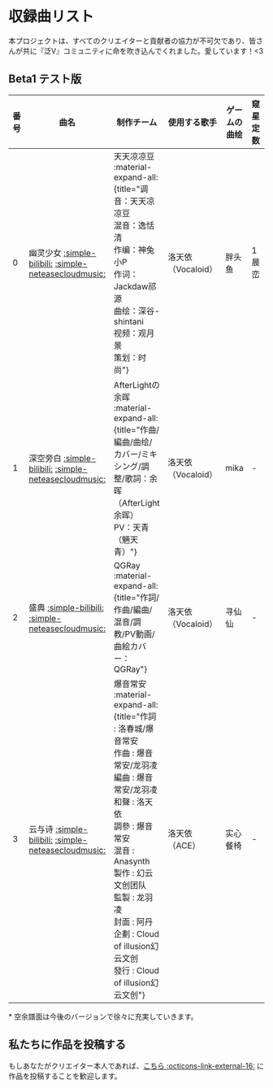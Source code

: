 # 収録曲リスト

本プロジェクトは、すべてのクリエイターと貢献者の協力が不可欠であり、皆さんが共に『泛V』コミュニティに命を吹き込んでくれました。愛しています！<3

<!--
曲目链接有缺失吗？请确认一下：
1. 目前暂时只收录哔哩哔哩与网易云音乐的链接，其他平台会在之后逐步完善。
2. 链接内容必须由创作者本人投稿。

如果确认缺失，欢迎通过 Issue 或 PR 提交。
---> 

## Beta1 テスト版

| 番号 | 曲名                                                                                                                                                                                                             | 制作チーム                                                                                                                                                                                                                                                                                                                                                                                                                                           | 使用する歌手        | ゲームの曲绘 | 窥星定数 | 启明定数 | 天枢定数  | 无垠定数  |
| -- | -------------------------------------------------------------------------------------------------------------------------------------------------------------------------------------------------------------- | ----------------------------------------------------------------------------------------------------------------------------------------------------------------------------------------------------------------------------------------------------------------------------------------------------------------------------------------------------------------------------------------------------------------------------------------------- | ------------- | ------ | ---- | ---- | ----- | ----- |
| 0  | 幽灵少女 [:simple-bilibili:](https://www.bilibili.com/video/BV1qX4y1w7k3) [:simple-neteasecloudmusic:](https://music.163.com/#/song?id=1867992176) | 天天凉凉豆 :material-expand-all:{title="调音：天天凉凉豆<br>混音：逸恬清<br>作编：神兔小P<br>作词：Jackdaw祁源<br>曲绘：深谷-shintani<br>视频：观月景<br>策划：时尚"}                                                                                                                                                                                                                                                                                         | 洛天依（Vocaloid） | 胖头鱼    | 1 晨峦 | -    | -     | -     |
| 1  | 深空旁白 [:simple-bilibili:](https://www.bilibili.com/video/BV1CY411G7Fb) [:simple-neteasecloudmusic:](https://music.163.com/#/song?id=1927925447) | AfterLightの余晖 :material-expand-all:{title="作曲/編曲/曲绘/カバー/ミキシング/調整/歌詞：余晖（AfterLight余晖）<br>PV：天青（魎天青）"}                                                                                                                                                                                                                                                                                                            | 洛天依（Vocaloid） | mika   | -    | 8 晨峦 | -     | -     |
| 2  | 盛典 [:simple-bilibili:](https://www.bilibili.com/video/BV1Kv4y1c76k) [:simple-neteasecloudmusic:](https://music.163.com/#/song?id=1971794523)   | QGRay :material-expand-all:{title="作詞/作曲/編曲/混音/調教/PV動画/曲絵カバー：QGRay"}                                                                                                                                                                                                                                                                                                                                            | 洛天依（Vocaloid） | 寻仙仙    | -    | -    | 12 晨峦 | -     |
| 3  | 云与诗 [:simple-bilibili:](https://www.bilibili.com/video/BV1im411U77G) [:simple-neteasecloudmusic:](https://music.163.com/#/song?id=2051891255)  | 爆音常安 :material-expand-all:{title="作詞 : 洛春城/爆音常安<br>作曲 : 爆音常安/龙羽凌<br>編曲 : 爆音常安/龙羽凌<br>和聲 : 洛天依<br>調參 : 爆音常安<br>混音 : Anasynth<br>製作 : 幻云文创团队<br>監製 : 龙羽凌<br>封面 : 阿丹<br>企劃 : Cloud of illusion幻云文创<br>發行 : Cloud of illusion幻云文创"} | 洛天依（ACE）      | 实心餐椅   | -    | -    | -     | 17 晨峦 |

\* 空余譜面は今後のバージョンで徐々に充実していきます。

## 私たちに作品を投稿する

もしあなたがクリエイター本人であれば、[こちら :octicons-link-external-16:](http://chenluan.mikecrm.com/Fkmdp4z) に作品を投稿することを歓迎します。
